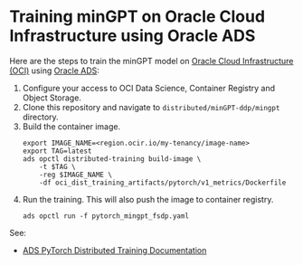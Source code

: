 # Training minGPT on Oracle Cloud Infrastructure using Oracle ADS

Here are the steps to train the minGPT model on [Oracle Cloud Infrastructure (OCI)]((https://docs.oracle.com/en-us/iaas/Content/home.htm)) using [Oracle ADS](https://accelerated-data-science.readthedocs.io/en/latest/index.html):

1. Configure your access to OCI Data Science, Container Registry and Object Storage.
2. Clone this repository and navigate to `distributed/minGPT-ddp/mingpt` directory.
2. Build the container image.
    ```
    export IMAGE_NAME=<region.ocir.io/my-tenancy/image-name>
    export TAG=latest
    ads opctl distributed-training build-image \
        -t $TAG \
        -reg $IMAGE_NAME \
        -df oci_dist_training_artifacts/pytorch/v1_metrics/Dockerfile
    ```
3. Run the training. This will also push the image to container registry.
    ```
    ads opctl run -f pytorch_mingpt_fsdp.yaml
    ```

See:
* [ADS PyTorch Distributed Training Documentation](https://accelerated-data-science.readthedocs.io/en/latest/user_guide/model_training/distributed_training/pytorch/pytorch.html)
